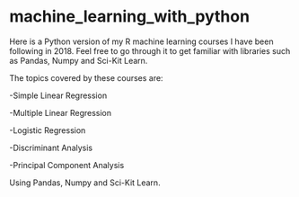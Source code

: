 # machine_learning_with_python
Here is a Python version of my R machine learning courses I have been following in 2018. Feel free to go through it to get familiar with libraries such as Pandas, Numpy and Sci-Kit Learn.

The topics covered by these courses are:

-Simple Linear Regression

-Multiple Linear Regression

-Logistic Regression

-Discriminant Analysis

-Principal Component Analysis


Using Pandas, Numpy and Sci-Kit Learn.
